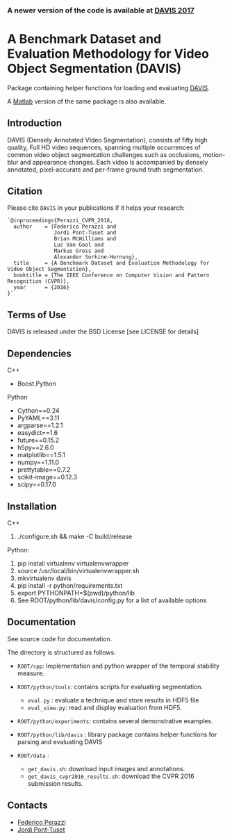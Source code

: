 ### A newer version of the code is available at [DAVIS 2017](https://github.com/fperazzi/davis-2017)

A Benchmark Dataset and Evaluation Methodology for Video Object Segmentation (DAVIS)
=====================================================================================

Package containing helper functions for loading and evaluating [DAVIS](https://graphics.ethz.ch/~perazzif/davis/index.html).

A [Matlab](https://github.com/jponttuset/davis-matlab) version of the same package is also available.

Introduction
--------------
DAVIS (Densely Annotated VIdeo Segmentation), consists of fifty high quality,
Full HD video sequences, spanning multiple occurrences of common video object
segmentation challenges such as occlusions, motion-blur and appearance
changes. Each video is accompanied by densely annotated, pixel-accurate and
per-frame ground truth segmentation.

Citation
--------------

Please cite `DAVIS` in your publications if it helps your research:

    `@inproceedings{Perazzi_CVPR_2016,
      author    = {Federico Perazzi and
                   Jordi Pont-Tuset and
                   Brian McWilliams and
                   Luc Van Gool and
                   Markus Gross and
                   Alexander Sorkine-Hornung},
      title     = {A Benchmark Dataset and Evaluation Methodology for Video Object Segmentation},
      booktitle = {The IEEE Conference on Computer Vision and Pattern Recognition (CVPR)},
      year      = {2016}
    }`

Terms of Use
--------------
DAVIS is released under the BSD License [see LICENSE for details]

Dependencies
------------
C++

 * Boost.Python

Python

 * Cython==0.24
 * PyYAML==3.11
 * argparse==1.2.1
 * easydict==1.6
 * future==0.15.2
 * h5py==2.6.0
 * matplotlib==1.5.1
 * numpy==1.11.0
 * prettytable==0.7.2
 * scikit-image==0.12.3
 * scipy==0.17.0

Installation
--------------
C++

1. ./configure.sh && make -C build/release

Python:

1. pip install virtualenv virtualenvwrapper
2. source /usr/local/bin/virtualenvwrapper.sh
3. mkvirtualenv davis
4. pip install -r python/requirements.txt
5. export PYTHONPATH=$(pwd)/python/lib
6. See ROOT/python/lib/davis/config.py for a list of available options

Documentation
----------------
See source code for documentation.

The directory is structured as follows:

 * `ROOT/cpp`: Implementation and python wrapper of the temporal stability measure.

 * `ROOT/python/tools`: contains scripts for evaluating segmentation.
     - `eval.py` : evaluate a technique and store results in HDF5 file
     - `eval_view.py`: read and display evaluation from HDF5.

 * `ROOT/python/experiments`: contains several demonstrative examples.
 * `ROOT/python/lib/davis`  : library package contains helper functions for parsing and evaluating DAVIS

 * `ROOT/data` :
     - `get_davis.sh`: download input images and annotations.
     - `get_davis_cvpr2016_results.sh`: download the CVPR 2016 submission results.

Contacts
------------------
- [Federico Perazzi](https://graphics.ethz.ch/~perazzif)
- [Jordi Pont-Tuset](http://jponttuset.github.io)
